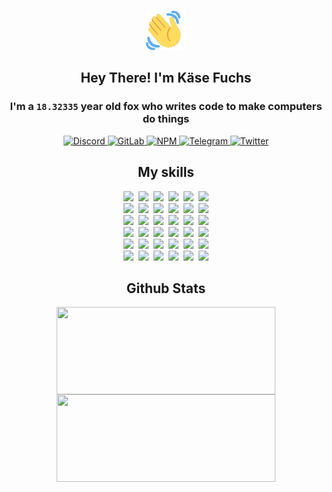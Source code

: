 <div><p align=center><img src=./resources/images/wave.gif width=64px height=64px></p><h2 align=center>Hey There! I'm Käse Fuchs</h2><h3 align=center>I'm a <code>18.32335</code> year old fox who writes code to make computers do things</h3><p align=center><a href=https://discord.com/users/507526681125322772><img alt=Discord src="https://img.shields.io/badge/Discord-5865F2?logo=discord&logoColor=white&style=flat-square#3717cf346c4f2810567ae9424b242b7c"> </a><a href=https://gitlab.com/kasefuchs><img alt=GitLab src="https://img.shields.io/badge/GitLab-330F63?logo=gitlab&logoColor=white&style=flat-square#3717cf346c4f2810567ae9424b242b7c"> </a><a href=https://npmjs.com/~kasefuchs><img alt=NPM src="https://img.shields.io/badge/NPM-CB3837?logo=npm&logoColor=white&style=flat-square#3717cf346c4f2810567ae9424b242b7c"> </a><a href=https://t.me/kasefuchs><img alt=Telegram src="https://img.shields.io/badge/Telegram-2CA5E0?logo=telegram&logoColor=white&style=flat-square#3717cf346c4f2810567ae9424b242b7c"> </a><a href=https://twitter.com/kasefuchs><img alt=Twitter src="https://img.shields.io/badge/Twitter-1DA1F2?logo=twitter&logoColor=white&style=flat-square#3717cf346c4f2810567ae9424b242b7c"></a></p><h2 align=center>My skills</h2><p align=center><a href=https://aws.amazon.com/ ><picture><source srcset="https://skillicons.dev/icons?i=aws&theme=dark#3717cf346c4f2810567ae9424b242b7c" media="(prefers-color-scheme: dark)"><source srcset="https://skillicons.dev/icons?i=aws&theme=light#3717cf346c4f2810567ae9424b242b7c" media="(prefers-color-scheme: light), (prefers-color-scheme: no-preference)"><img src="https://skillicons.dev/icons?i=aws&theme=light#3717cf346c4f2810567ae9424b242b7c"></picture></a>&nbsp;&nbsp;<a href=https://en.wikipedia.org/wiki/Bash_(Unix_shell)><picture><source srcset="https://skillicons.dev/icons?i=bash&theme=dark#3717cf346c4f2810567ae9424b242b7c" media="(prefers-color-scheme: dark)"><source srcset="https://skillicons.dev/icons?i=bash&theme=light#3717cf346c4f2810567ae9424b242b7c" media="(prefers-color-scheme: light), (prefers-color-scheme: no-preference)"><img src="https://skillicons.dev/icons?i=bash&theme=light#3717cf346c4f2810567ae9424b242b7c"></picture></a>&nbsp;&nbsp;<a href=https://discord.com/developers/docs><picture><source srcset="https://skillicons.dev/icons?i=bots&theme=dark#3717cf346c4f2810567ae9424b242b7c" media="(prefers-color-scheme: dark)"><source srcset="https://skillicons.dev/icons?i=bots&theme=light#3717cf346c4f2810567ae9424b242b7c" media="(prefers-color-scheme: light), (prefers-color-scheme: no-preference)"><img src="https://skillicons.dev/icons?i=bots&theme=light#3717cf346c4f2810567ae9424b242b7c"></picture></a>&nbsp;&nbsp;<a href=https://www.cloudflare.com/ ><picture><source srcset="https://skillicons.dev/icons?i=cloudflare&theme=dark#3717cf346c4f2810567ae9424b242b7c" media="(prefers-color-scheme: dark)"><source srcset="https://skillicons.dev/icons?i=cloudflare&theme=light#3717cf346c4f2810567ae9424b242b7c" media="(prefers-color-scheme: light), (prefers-color-scheme: no-preference)"><img src="https://skillicons.dev/icons?i=cloudflare&theme=light#3717cf346c4f2810567ae9424b242b7c"></picture></a>&nbsp;&nbsp;<a href=https://en.wikipedia.org/wiki/CSS><picture><source srcset="https://skillicons.dev/icons?i=css&theme=dark#3717cf346c4f2810567ae9424b242b7c" media="(prefers-color-scheme: dark)"><source srcset="https://skillicons.dev/icons?i=css&theme=light#3717cf346c4f2810567ae9424b242b7c" media="(prefers-color-scheme: light), (prefers-color-scheme: no-preference)"><img src="https://skillicons.dev/icons?i=css&theme=light#3717cf346c4f2810567ae9424b242b7c"></picture></a>&nbsp;&nbsp;<a href=https://www.docker.com/ ><picture><source srcset="https://skillicons.dev/icons?i=docker&theme=dark#3717cf346c4f2810567ae9424b242b7c" media="(prefers-color-scheme: dark)"><source srcset="https://skillicons.dev/icons?i=docker&theme=light#3717cf346c4f2810567ae9424b242b7c" media="(prefers-color-scheme: light), (prefers-color-scheme: no-preference)"><img src="https://skillicons.dev/icons?i=docker&theme=light#3717cf346c4f2810567ae9424b242b7c"></picture></a><br><a href=https://www.electronjs.org/ ><picture><source srcset="https://skillicons.dev/icons?i=electron&theme=dark#3717cf346c4f2810567ae9424b242b7c" media="(prefers-color-scheme: dark)"><source srcset="https://skillicons.dev/icons?i=electron&theme=light#3717cf346c4f2810567ae9424b242b7c" media="(prefers-color-scheme: light), (prefers-color-scheme: no-preference)"><img src="https://skillicons.dev/icons?i=electron&theme=light#3717cf346c4f2810567ae9424b242b7c"></picture></a>&nbsp;&nbsp;<a href=https://expressjs.com/ ><picture><source srcset="https://skillicons.dev/icons?i=express&theme=dark#3717cf346c4f2810567ae9424b242b7c" media="(prefers-color-scheme: dark)"><source srcset="https://skillicons.dev/icons?i=express&theme=light#3717cf346c4f2810567ae9424b242b7c" media="(prefers-color-scheme: light), (prefers-color-scheme: no-preference)"><img src="https://skillicons.dev/icons?i=express&theme=light#3717cf346c4f2810567ae9424b242b7c"></picture></a>&nbsp;&nbsp;<a href=https://www.figma.com/ ><picture><source srcset="https://skillicons.dev/icons?i=figma&theme=dark#3717cf346c4f2810567ae9424b242b7c" media="(prefers-color-scheme: dark)"><source srcset="https://skillicons.dev/icons?i=figma&theme=light#3717cf346c4f2810567ae9424b242b7c" media="(prefers-color-scheme: light), (prefers-color-scheme: no-preference)"><img src="https://skillicons.dev/icons?i=figma&theme=light#3717cf346c4f2810567ae9424b242b7c"></picture></a>&nbsp;&nbsp;<a href=https://firebase.google.com/ ><picture><source srcset="https://skillicons.dev/icons?i=firebase&theme=dark#3717cf346c4f2810567ae9424b242b7c" media="(prefers-color-scheme: dark)"><source srcset="https://skillicons.dev/icons?i=firebase&theme=light#3717cf346c4f2810567ae9424b242b7c" media="(prefers-color-scheme: light), (prefers-color-scheme: no-preference)"><img src="https://skillicons.dev/icons?i=firebase&theme=light#3717cf346c4f2810567ae9424b242b7c"></picture></a>&nbsp;&nbsp;<a href=https://flask.palletsprojects.com/ ><picture><source srcset="https://skillicons.dev/icons?i=flask&theme=dark#3717cf346c4f2810567ae9424b242b7c" media="(prefers-color-scheme: dark)"><source srcset="https://skillicons.dev/icons?i=flask&theme=light#3717cf346c4f2810567ae9424b242b7c" media="(prefers-color-scheme: light), (prefers-color-scheme: no-preference)"><img src="https://skillicons.dev/icons?i=flask&theme=light#3717cf346c4f2810567ae9424b242b7c"></picture></a>&nbsp;&nbsp;<a href=https://cloud.google.com/ ><picture><source srcset="https://skillicons.dev/icons?i=gcp&theme=dark#3717cf346c4f2810567ae9424b242b7c" media="(prefers-color-scheme: dark)"><source srcset="https://skillicons.dev/icons?i=gcp&theme=light#3717cf346c4f2810567ae9424b242b7c" media="(prefers-color-scheme: light), (prefers-color-scheme: no-preference)"><img src="https://skillicons.dev/icons?i=gcp&theme=light#3717cf346c4f2810567ae9424b242b7c"></picture></a><br><a href=https://git-scm.com/ ><picture><source srcset="https://skillicons.dev/icons?i=git&theme=dark#3717cf346c4f2810567ae9424b242b7c" media="(prefers-color-scheme: dark)"><source srcset="https://skillicons.dev/icons?i=git&theme=light#3717cf346c4f2810567ae9424b242b7c" media="(prefers-color-scheme: light), (prefers-color-scheme: no-preference)"><img src="https://skillicons.dev/icons?i=git&theme=light#3717cf346c4f2810567ae9424b242b7c"></picture></a>&nbsp;&nbsp;<a href=https://github.com/ ><picture><source srcset="https://skillicons.dev/icons?i=github&theme=dark#3717cf346c4f2810567ae9424b242b7c" media="(prefers-color-scheme: dark)"><source srcset="https://skillicons.dev/icons?i=github&theme=light#3717cf346c4f2810567ae9424b242b7c" media="(prefers-color-scheme: light), (prefers-color-scheme: no-preference)"><img src="https://skillicons.dev/icons?i=github&theme=light#3717cf346c4f2810567ae9424b242b7c"></picture></a>&nbsp;&nbsp;<a href=https://gitlab.com/ ><picture><source srcset="https://skillicons.dev/icons?i=gitlab&theme=dark#3717cf346c4f2810567ae9424b242b7c" media="(prefers-color-scheme: dark)"><source srcset="https://skillicons.dev/icons?i=gitlab&theme=light#3717cf346c4f2810567ae9424b242b7c" media="(prefers-color-scheme: light), (prefers-color-scheme: no-preference)"><img src="https://skillicons.dev/icons?i=gitlab&theme=light#3717cf346c4f2810567ae9424b242b7c"></picture></a>&nbsp;&nbsp;<a href=https://www.heroku.com/ ><picture><source srcset="https://skillicons.dev/icons?i=heroku&theme=dark#3717cf346c4f2810567ae9424b242b7c" media="(prefers-color-scheme: dark)"><source srcset="https://skillicons.dev/icons?i=heroku&theme=light#3717cf346c4f2810567ae9424b242b7c" media="(prefers-color-scheme: light), (prefers-color-scheme: no-preference)"><img src="https://skillicons.dev/icons?i=heroku&theme=light#3717cf346c4f2810567ae9424b242b7c"></picture></a>&nbsp;&nbsp;<a href=https://en.wikipedia.org/wiki/HTML><picture><source srcset="https://skillicons.dev/icons?i=html&theme=dark#3717cf346c4f2810567ae9424b242b7c" media="(prefers-color-scheme: dark)"><source srcset="https://skillicons.dev/icons?i=html&theme=light#3717cf346c4f2810567ae9424b242b7c" media="(prefers-color-scheme: light), (prefers-color-scheme: no-preference)"><img src="https://skillicons.dev/icons?i=html&theme=light#3717cf346c4f2810567ae9424b242b7c"></picture></a>&nbsp;&nbsp;<a href=https://en.wikipedia.org/wiki/JavaScript><picture><source srcset="https://skillicons.dev/icons?i=js&theme=dark#3717cf346c4f2810567ae9424b242b7c" media="(prefers-color-scheme: dark)"><source srcset="https://skillicons.dev/icons?i=js&theme=light#3717cf346c4f2810567ae9424b242b7c" media="(prefers-color-scheme: light), (prefers-color-scheme: no-preference)"><img src="https://skillicons.dev/icons?i=js&theme=light#3717cf346c4f2810567ae9424b242b7c"></picture></a><br><a href=https://en.wikipedia.org/wiki/Linux><picture><source srcset="https://skillicons.dev/icons?i=linux&theme=dark#3717cf346c4f2810567ae9424b242b7c" media="(prefers-color-scheme: dark)"><source srcset="https://skillicons.dev/icons?i=linux&theme=light#3717cf346c4f2810567ae9424b242b7c" media="(prefers-color-scheme: light), (prefers-color-scheme: no-preference)"><img src="https://skillicons.dev/icons?i=linux&theme=light#3717cf346c4f2810567ae9424b242b7c"></picture></a>&nbsp;&nbsp;<a href=https://mui.com/ ><picture><source srcset="https://skillicons.dev/icons?i=materialui&theme=dark#3717cf346c4f2810567ae9424b242b7c" media="(prefers-color-scheme: dark)"><source srcset="https://skillicons.dev/icons?i=materialui&theme=light#3717cf346c4f2810567ae9424b242b7c" media="(prefers-color-scheme: light), (prefers-color-scheme: no-preference)"><img src="https://skillicons.dev/icons?i=materialui&theme=light#3717cf346c4f2810567ae9424b242b7c"></picture></a>&nbsp;&nbsp;<a href=https://en.wikipedia.org/wiki/Markdown><picture><source srcset="https://skillicons.dev/icons?i=md&theme=dark#3717cf346c4f2810567ae9424b242b7c" media="(prefers-color-scheme: dark)"><source srcset="https://skillicons.dev/icons?i=md&theme=light#3717cf346c4f2810567ae9424b242b7c" media="(prefers-color-scheme: light), (prefers-color-scheme: no-preference)"><img src="https://skillicons.dev/icons?i=md&theme=light#3717cf346c4f2810567ae9424b242b7c"></picture></a>&nbsp;&nbsp;<a href=https://www.mongodb.com/ ><picture><source srcset="https://skillicons.dev/icons?i=mongodb&theme=dark#3717cf346c4f2810567ae9424b242b7c" media="(prefers-color-scheme: dark)"><source srcset="https://skillicons.dev/icons?i=mongodb&theme=light#3717cf346c4f2810567ae9424b242b7c" media="(prefers-color-scheme: light), (prefers-color-scheme: no-preference)"><img src="https://skillicons.dev/icons?i=mongodb&theme=light#3717cf346c4f2810567ae9424b242b7c"></picture></a>&nbsp;&nbsp;<a href=https://www.mysql.com/ ><picture><source srcset="https://skillicons.dev/icons?i=mysql&theme=dark#3717cf346c4f2810567ae9424b242b7c" media="(prefers-color-scheme: dark)"><source srcset="https://skillicons.dev/icons?i=mysql&theme=light#3717cf346c4f2810567ae9424b242b7c" media="(prefers-color-scheme: light), (prefers-color-scheme: no-preference)"><img src="https://skillicons.dev/icons?i=mysql&theme=light#3717cf346c4f2810567ae9424b242b7c"></picture></a>&nbsp;&nbsp;<a href=https://nextjs.org/ ><picture><source srcset="https://skillicons.dev/icons?i=nextjs&theme=dark#3717cf346c4f2810567ae9424b242b7c" media="(prefers-color-scheme: dark)"><source srcset="https://skillicons.dev/icons?i=nextjs&theme=light#3717cf346c4f2810567ae9424b242b7c" media="(prefers-color-scheme: light), (prefers-color-scheme: no-preference)"><img src="https://skillicons.dev/icons?i=nextjs&theme=light#3717cf346c4f2810567ae9424b242b7c"></picture></a><br><a href=https://nodejs.org/en/ ><picture><source srcset="https://skillicons.dev/icons?i=nodejs&theme=dark#3717cf346c4f2810567ae9424b242b7c" media="(prefers-color-scheme: dark)"><source srcset="https://skillicons.dev/icons?i=nodejs&theme=light#3717cf346c4f2810567ae9424b242b7c" media="(prefers-color-scheme: light), (prefers-color-scheme: no-preference)"><img src="https://skillicons.dev/icons?i=nodejs&theme=light#3717cf346c4f2810567ae9424b242b7c"></picture></a>&nbsp;&nbsp;<a href=https://www.postgresql.org/ ><picture><source srcset="https://skillicons.dev/icons?i=postgres&theme=dark#3717cf346c4f2810567ae9424b242b7c" media="(prefers-color-scheme: dark)"><source srcset="https://skillicons.dev/icons?i=postgres&theme=light#3717cf346c4f2810567ae9424b242b7c" media="(prefers-color-scheme: light), (prefers-color-scheme: no-preference)"><img src="https://skillicons.dev/icons?i=postgres&theme=light#3717cf346c4f2810567ae9424b242b7c"></picture></a>&nbsp;&nbsp;<a href=https://learn.microsoft.com/en-us/powershell/ ><picture><source srcset="https://skillicons.dev/icons?i=powershell&theme=dark#3717cf346c4f2810567ae9424b242b7c" media="(prefers-color-scheme: dark)"><source srcset="https://skillicons.dev/icons?i=powershell&theme=light#3717cf346c4f2810567ae9424b242b7c" media="(prefers-color-scheme: light), (prefers-color-scheme: no-preference)"><img src="https://skillicons.dev/icons?i=powershell&theme=light#3717cf346c4f2810567ae9424b242b7c"></picture></a>&nbsp;&nbsp;<a href=https://www.python.org/ ><picture><source srcset="https://skillicons.dev/icons?i=py&theme=dark#3717cf346c4f2810567ae9424b242b7c" media="(prefers-color-scheme: dark)"><source srcset="https://skillicons.dev/icons?i=py&theme=light#3717cf346c4f2810567ae9424b242b7c" media="(prefers-color-scheme: light), (prefers-color-scheme: no-preference)"><img src="https://skillicons.dev/icons?i=py&theme=light#3717cf346c4f2810567ae9424b242b7c"></picture></a>&nbsp;&nbsp;<a href=https://www.raspberrypi.org/ ><picture><source srcset="https://skillicons.dev/icons?i=raspberrypi&theme=dark#3717cf346c4f2810567ae9424b242b7c" media="(prefers-color-scheme: dark)"><source srcset="https://skillicons.dev/icons?i=raspberrypi&theme=light#3717cf346c4f2810567ae9424b242b7c" media="(prefers-color-scheme: light), (prefers-color-scheme: no-preference)"><img src="https://skillicons.dev/icons?i=raspberrypi&theme=light#3717cf346c4f2810567ae9424b242b7c"></picture></a>&nbsp;&nbsp;<a href=https://reactjs.org/ ><picture><source srcset="https://skillicons.dev/icons?i=react&theme=dark#3717cf346c4f2810567ae9424b242b7c" media="(prefers-color-scheme: dark)"><source srcset="https://skillicons.dev/icons?i=react&theme=light#3717cf346c4f2810567ae9424b242b7c" media="(prefers-color-scheme: light), (prefers-color-scheme: no-preference)"><img src="https://skillicons.dev/icons?i=react&theme=light#3717cf346c4f2810567ae9424b242b7c"></picture></a><br><a href=https://redux.js.org/ ><picture><source srcset="https://skillicons.dev/icons?i=redux&theme=dark#3717cf346c4f2810567ae9424b242b7c" media="(prefers-color-scheme: dark)"><source srcset="https://skillicons.dev/icons?i=redux&theme=light#3717cf346c4f2810567ae9424b242b7c" media="(prefers-color-scheme: light), (prefers-color-scheme: no-preference)"><img src="https://skillicons.dev/icons?i=redux&theme=light#3717cf346c4f2810567ae9424b242b7c"></picture></a>&nbsp;&nbsp;<a href=https://en.wikipedia.org/wiki/Regular_expression><picture><source srcset="https://skillicons.dev/icons?i=regex&theme=dark#3717cf346c4f2810567ae9424b242b7c" media="(prefers-color-scheme: dark)"><source srcset="https://skillicons.dev/icons?i=regex&theme=light#3717cf346c4f2810567ae9424b242b7c" media="(prefers-color-scheme: light), (prefers-color-scheme: no-preference)"><img src="https://skillicons.dev/icons?i=regex&theme=light#3717cf346c4f2810567ae9424b242b7c"></picture></a>&nbsp;&nbsp;<a href=https://en.wikipedia.org/wiki/Sass_(stylesheet_language)><picture><source srcset="https://skillicons.dev/icons?i=sass&theme=dark#3717cf346c4f2810567ae9424b242b7c" media="(prefers-color-scheme: dark)"><source srcset="https://skillicons.dev/icons?i=sass&theme=light#3717cf346c4f2810567ae9424b242b7c" media="(prefers-color-scheme: light), (prefers-color-scheme: no-preference)"><img src="https://skillicons.dev/icons?i=sass&theme=light#3717cf346c4f2810567ae9424b242b7c"></picture></a>&nbsp;&nbsp;<a href=https://www.typescriptlang.org/ ><picture><source srcset="https://skillicons.dev/icons?i=ts&theme=dark#3717cf346c4f2810567ae9424b242b7c" media="(prefers-color-scheme: dark)"><source srcset="https://skillicons.dev/icons?i=ts&theme=light#3717cf346c4f2810567ae9424b242b7c" media="(prefers-color-scheme: light), (prefers-color-scheme: no-preference)"><img src="https://skillicons.dev/icons?i=ts&theme=light#3717cf346c4f2810567ae9424b242b7c"></picture></a>&nbsp;&nbsp;<a href=https://unity.com/ ><picture><source srcset="https://skillicons.dev/icons?i=unity&theme=dark#3717cf346c4f2810567ae9424b242b7c" media="(prefers-color-scheme: dark)"><source srcset="https://skillicons.dev/icons?i=unity&theme=light#3717cf346c4f2810567ae9424b242b7c" media="(prefers-color-scheme: light), (prefers-color-scheme: no-preference)"><img src="https://skillicons.dev/icons?i=unity&theme=light#3717cf346c4f2810567ae9424b242b7c"></picture></a>&nbsp;&nbsp;<a href=https://workers.cloudflare.com/ ><picture><source srcset="https://skillicons.dev/icons?i=workers&theme=dark#3717cf346c4f2810567ae9424b242b7c" media="(prefers-color-scheme: dark)"><source srcset="https://skillicons.dev/icons?i=workers&theme=light#3717cf346c4f2810567ae9424b242b7c" media="(prefers-color-scheme: light), (prefers-color-scheme: no-preference)"><img src="https://skillicons.dev/icons?i=workers&theme=light#3717cf346c4f2810567ae9424b242b7c"></picture></a><br></p><h2 align=center>Github Stats</h2><p align=center><picture><source srcset="https://github-readme-stats-kasefuchs.vercel.app/api/?count_private=true&hide_border=true&hide_rank=true&line_height=20&hide_title=true&username=Kasefuchs&theme=dark#3717cf346c4f2810567ae9424b242b7c" media="(prefers-color-scheme: dark)"><source srcset="https://github-readme-stats-kasefuchs.vercel.app/api/?count_private=true&hide_border=true&hide_rank=true&line_height=20&hide_title=true&username=Kasefuchs&theme=light#3717cf346c4f2810567ae9424b242b7c" media="(prefers-color-scheme: light), (prefers-color-scheme: no-preference)"><img align=middle width=350 height=140 src="https://github-readme-stats-kasefuchs.vercel.app/api/?count_private=true&hide_border=true&hide_rank=true&line_height=20&hide_title=true&username=Kasefuchs&theme=light#3717cf346c4f2810567ae9424b242b7c"></picture><picture><source srcset="https://github-readme-stats-kasefuchs.vercel.app/api/top-langs/?count_private=true&hide_border=true&layout=compact&username=Kasefuchs&theme=dark#3717cf346c4f2810567ae9424b242b7c" media="(prefers-color-scheme: dark)"><source srcset="https://github-readme-stats-kasefuchs.vercel.app/api/top-langs/?count_private=true&hide_border=true&layout=compact&username=Kasefuchs&theme=light#3717cf346c4f2810567ae9424b242b7c" media="(prefers-color-scheme: light), (prefers-color-scheme: no-preference)"><img align=middle width=350 height=140 src="https://github-readme-stats-kasefuchs.vercel.app/api/top-langs/?count_private=true&hide_border=true&layout=compact&username=Kasefuchs&theme=light#3717cf346c4f2810567ae9424b242b7c"></picture></p><img src="https://hit.yhype.me/github/profile?user_id=64592097#3717cf346c4f2810567ae9424b242b7c" alt=""></div>